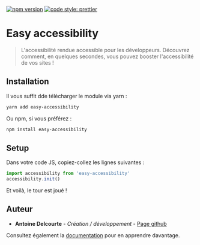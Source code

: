 [![npm version](https://badge.fury.io/js/angular2-expandable-list.svg)](https://badge.fury.io/js/angular2-expandable-list)
[![code style: prettier](https://img.shields.io/badge/code_style-prettier-ff69b4.svg?style=flat-square)](https://github.com/prettier/prettier)

# Easy accessibility

> L'accessibilité rendue accessible pour les développeurs. Découvrez comment, en quelques secondes, vous pouvez booster l'accessibilité de vos sites !

## Installation

Il vous suffit dde télécharger le module via yarn :

```sh
yarn add easy-accessibility
```

Ou npm, si vous préférez :

```sh
npm install easy-accessibility
```

## Setup

Dans votre code JS, copiez-collez les lignes suivantes :

```js
import accessibility from 'easy-accessibility'
accessibility.init()
```

Et voilà, le tour est joué !

## Auteur

* **Antoine Delcourte** - *Création / développement* - [Page github](https://github.com/ntndlcrt)

Consultez également la [documentation](https://easy-accessibility-ou635rnps-ntndlcrt.vercel.app/) pour en apprendre davantage.
